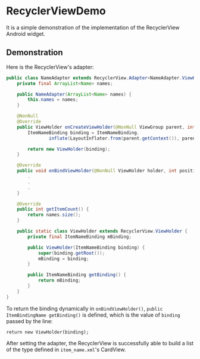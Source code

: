 # RecyclerViewDemo

It is a simple demonstration of the implementation of the RecyclerView Android widget.

## Demonstration

Here is the RecyclerView's adapter:

```java
public class NameAdapter extends RecyclerView.Adapter<NameAdapter.ViewHolder> {
    private final ArrayList<Name> names;

    public NameAdapter(ArrayList<Name> names) {
        this.names = names;
    }

    @NonNull
    @Override
    public ViewHolder onCreateViewHolder(@NonNull ViewGroup parent, int viewType) {
        ItemNameBinding binding = ItemNameBinding.
                inflate(LayoutInflater.from(parent.getContext()), parent, false);

        return new ViewHolder(binding);
    }

    @Override
    public void onBindViewHolder(@NonNull ViewHolder holder, int position) {
        .
        .
        .
    }

    @Override
    public int getItemCount() {
        return names.size();
    }

    public static class ViewHolder extends RecyclerView.ViewHolder {
        private final ItemNameBinding mBinding;

        public ViewHolder(ItemNameBinding binding) {
            super(binding.getRoot());
            mBinding = binding;
        }

        public ItemNameBinding getBinding() {
            return mBinding;
        }
    }
}
```

To return the binding dynamically in `onBindViewHolder()`, `public
ItemBindingName getBinding()` is defined, which is the value of `binding` passed
by the line:

    return new ViewHolder(binding);

After setting the adapter, the RecyclerView is successfully able to build a list
of the type defined in `item_name.xml`'s CardView.
